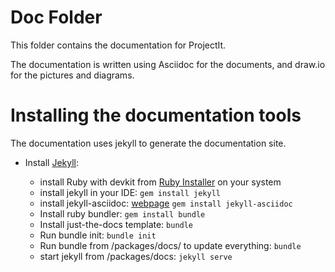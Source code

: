 # Doc Folder
This folder contains the documentation for ProjectIt. 

The documentation is written using Asciidoc for the documents,
and draw.io for the pictures and diagrams.

# Installing the documentation tools

The documentation uses jekyll to generate the documentation site.

- Install [Jekyll](https://jekyllrb.com/docs/installation/):

  - install Ruby with devkit from [Ruby Installer](https://rubyinstaller.org/downloads/) on your system
  - install jekyll in your IDE: `gem install jekyll`
  - install jekyll-asciidoc: [webpage](https://github.com/asciidoctor/jekyll-asciidoc) `gem install jekyll-asciidoc`
  - Install ruby bundler: `gem install bundle`
  - Install just-the-docs template:  `bundle`
  - Run bundle init: `bundle init`
  - Run bundle from /packages/docs/ to update everything:  `bundle`
  - start jekyll from /packages/docs:  `jekyll serve`

